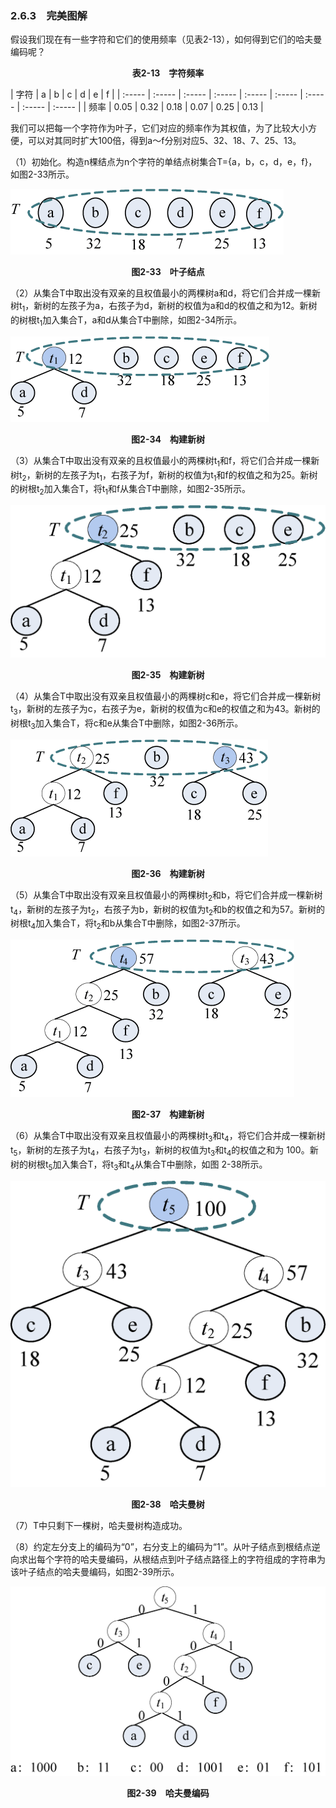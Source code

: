 ### 2.6.3　完美图解

假设我们现在有一些字符和它们的使用频率（见表2-13），如何得到它们的哈夫曼编码呢？

<center class="my_markdown"><b class="my_markdown">表2-13　字符频率</b></center>

| 字符 | a | b | c | d | e | f |
| :-----  | :-----  | :-----  | :-----  | :-----  | :-----  | :-----  | :-----  | :-----  |
| 频率 | 0.05 | 0.32 | 0.18 | 0.07 | 0.25 | 0.13 |

我们可以把每一个字符作为叶子，它们对应的频率作为其权值，为了比较大小方便，可以对其同时扩大100倍，得到a～f分别对应5、32、18、7、25、13。

（1）初始化。构造n棵结点为n个字符的单结点树集合T={a，b，c，d，e，f}，如图2-33所示。

![65.png](../images/65.png)
<center class="my_markdown"><b class="my_markdown">图2-33　叶子结点</b></center>

（2）从集合T中取出没有双亲的且权值最小的两棵树a和d，将它们合并成一棵新树t<sub class="my_markdown">1</sub>，新树的左孩子为a，右孩子为d，新树的权值为a和d的权值之和为12。新树的树根t<sub class="my_markdown">1</sub>加入集合T，a和d从集合T中删除，如图2-34所示。

![66.png](../images/66.png)
<center class="my_markdown"><b class="my_markdown">图2-34　构建新树</b></center>

（3）从集合T中取出没有双亲的且权值最小的两棵树t<sub class="my_markdown">1</sub>和f，将它们合并成一棵新树t<sub>2</sub>，新树的左孩子为t<sub class="my_markdown">1</sub>，右孩子为f，新树的权值为t<sub class="my_markdown">1</sub>和f的权值之和为25。新树的树根t<sub>2</sub>加入集合T，将t<sub class="my_markdown">1</sub>和f从集合T中删除，如图2-35所示。

![67.png](../images/67.png)
<center class="my_markdown"><b class="my_markdown">图2-35　构建新树</b></center>

（4）从集合T中取出没有双亲且权值最小的两棵树c和e，将它们合并成一棵新树t<sub class="my_markdown">3</sub>，新树的左孩子为c，右孩子为e，新树的权值为c和e的权值之和为43。新树的树根t<sub class="my_markdown">3</sub>加入集合T，将c和e从集合T中删除，如图2-36所示。

![68.png](../images/68.png)
<center class="my_markdown"><b class="my_markdown">图2-36　构建新树</b></center>

（5）从集合T中取出没有双亲且权值最小的两棵树t<sub class="my_markdown">2</sub>和b，将它们合并成一棵新树t<sub>4</sub>，新树的左孩子为t<sub class="my_markdown">2</sub>，右孩子为b，新树的权值为t<sub class="my_markdown">2</sub>和b的权值之和为57。新树的树根t<sub>4</sub>加入集合T，将t<sub class="my_markdown">2</sub>和b从集合T中删除，如图2-37所示。

![69.png](../images/69.png)
<center class="my_markdown"><b class="my_markdown">图2-37　构建新树</b></center>

（6）从集合T中取出没有双亲且权值最小的两棵树t<sub class="my_markdown">3</sub>和t<sub>4</sub>，将它们合并成一棵新树t<sub>5</sub>，新树的左孩子为t<sub>4</sub>，右孩子为t<sub class="my_markdown">3</sub>，新树的权值为t<sub class="my_markdown">3</sub>和t<sub>4</sub>的权值之和为 100。新树的树根t<sub>5</sub>加入集合T，将t<sub class="my_markdown">3</sub>和t<sub>4</sub>从集合T中删除，如图 2-38所示。

![70.png](../images/70.png)
<center class="my_markdown"><b class="my_markdown">图2-38　哈夫曼树</b></center>

（7）T中只剩下一棵树，哈夫曼树构造成功。

（8）约定左分支上的编码为“0”，右分支上的编码为“1”。从叶子结点到根结点逆向求出每个字符的哈夫曼编码，从根结点到叶子结点路径上的字符组成的字符串为该叶子结点的哈夫曼编码，如图2-39所示。

![71.png](../images/71.png)
<center class="my_markdown"><b class="my_markdown">图2-39　哈夫曼编码</b></center>

